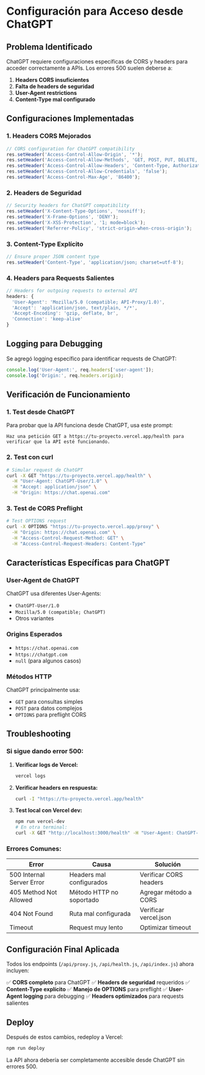 # Configuración para Acceso desde ChatGPT

## Problema Identificado

ChatGPT requiere configuraciones específicas de CORS y headers para acceder correctamente a APIs. Los errores 500 suelen deberse a:

1. **Headers CORS insuficientes**
2. **Falta de headers de seguridad**
3. **User-Agent restrictions**
4. **Content-Type mal configurado**

## Configuraciones Implementadas

### 1. Headers CORS Mejorados

```javascript
// CORS configuration for ChatGPT compatibility
res.setHeader('Access-Control-Allow-Origin', '*');
res.setHeader('Access-Control-Allow-Methods', 'GET, POST, PUT, DELETE, OPTIONS');
res.setHeader('Access-Control-Allow-Headers', 'Content-Type, Authorization, X-Requested-With, Accept, Origin, User-Agent');
res.setHeader('Access-Control-Allow-Credentials', 'false');
res.setHeader('Access-Control-Max-Age', '86400');
```

### 2. Headers de Seguridad

```javascript
// Security headers for ChatGPT compatibility
res.setHeader('X-Content-Type-Options', 'nosniff');
res.setHeader('X-Frame-Options', 'DENY');
res.setHeader('X-XSS-Protection', '1; mode=block');
res.setHeader('Referrer-Policy', 'strict-origin-when-cross-origin');
```

### 3. Content-Type Explícito

```javascript
// Ensure proper JSON content type
res.setHeader('Content-Type', 'application/json; charset=utf-8');
```

### 4. Headers para Requests Salientes

```javascript
// Headers for outgoing requests to external API
headers: {
  'User-Agent': 'Mozilla/5.0 (compatible; API-Proxy/1.0)',
  'Accept': 'application/json, text/plain, */*',
  'Accept-Encoding': 'gzip, deflate, br',
  'Connection': 'keep-alive'
}
```

## Logging para Debugging

Se agregó logging específico para identificar requests de ChatGPT:

```javascript
console.log('User-Agent:', req.headers['user-agent']);
console.log('Origin:', req.headers.origin);
```

## Verificación de Funcionamiento

### 1. Test desde ChatGPT

Para probar que la API funciona desde ChatGPT, usa este prompt:

```
Haz una petición GET a https://tu-proyecto.vercel.app/health para verificar que la API esté funcionando.
```

### 2. Test con curl

```bash
# Simular request de ChatGPT
curl -X GET "https://tu-proyecto.vercel.app/health" \
  -H "User-Agent: ChatGPT-User/1.0" \
  -H "Accept: application/json" \
  -H "Origin: https://chat.openai.com"
```

### 3. Test de CORS Preflight

```bash
# Test OPTIONS request
curl -X OPTIONS "https://tu-proyecto.vercel.app/proxy" \
  -H "Origin: https://chat.openai.com" \
  -H "Access-Control-Request-Method: GET" \
  -H "Access-Control-Request-Headers: Content-Type"
```

## Características Específicas para ChatGPT

### User-Agent de ChatGPT

ChatGPT usa diferentes User-Agents:
- `ChatGPT-User/1.0`
- `Mozilla/5.0 (compatible; ChatGPT)`
- Otros variantes

### Origins Esperados

- `https://chat.openai.com`
- `https://chatgpt.com`
- `null` (para algunos casos)

### Métodos HTTP

ChatGPT principalmente usa:
- `GET` para consultas simples
- `POST` para datos complejos
- `OPTIONS` para preflight CORS

## Troubleshooting

### Si sigue dando error 500:

1. **Verificar logs de Vercel:**
   ```bash
   vercel logs
   ```

2. **Verificar headers en respuesta:**
   ```bash
   curl -I "https://tu-proyecto.vercel.app/health"
   ```

3. **Test local con Vercel dev:**
   ```bash
   npm run vercel-dev
   # En otra terminal:
   curl -X GET "http://localhost:3000/health" -H "User-Agent: ChatGPT-User/1.0"
   ```

### Errores Comunes:

| Error | Causa | Solución |
|-------|-------|----------|
| 500 Internal Server Error | Headers mal configurados | Verificar CORS headers |
| 405 Method Not Allowed | Método HTTP no soportado | Agregar método a CORS |
| 404 Not Found | Ruta mal configurada | Verificar vercel.json |
| Timeout | Request muy lento | Optimizar timeout |

## Configuración Final Aplicada

Todos los endpoints (`/api/proxy.js`, `/api/health.js`, `/api/index.js`) ahora incluyen:

✅ **CORS completo** para ChatGPT
✅ **Headers de seguridad** requeridos
✅ **Content-Type explícito**
✅ **Manejo de OPTIONS** para preflight
✅ **User-Agent logging** para debugging
✅ **Headers optimizados** para requests salientes

## Deploy

Después de estos cambios, redeploy a Vercel:

```bash
npm run deploy
```

La API ahora debería ser completamente accesible desde ChatGPT sin errores 500.
